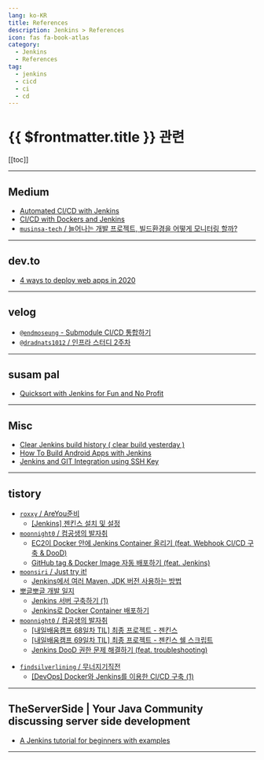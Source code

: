 ```yaml
---
lang: ko-KR
title: References
description: Jenkins > References
icon: fas fa-book-atlas
category:
  - Jenkins 
  - References
tag: 
  - jenkins
  - cicd
  - ci
  - cd
---
```


# {{ $frontmatter.title }} 관련

[[toc]]

---

## <FontIcon icon="fa-brands fa-medium"/>Medium

- [Automated CI/CD with Jenkins](https://medium.com/avmconsulting-blog/automated-ci-cd-with-jenkins-39b21c7c8035)
- [CI/CD with Dockers and Jenkins](https://medium.com/avmconsulting-blog/ci-cd-with-dockers-and-jenkins-70b6f801f9f7)
- [`musinsa-tech` / 늘어나는 개발 프로젝트, 빌드환경을 어떻게 모니터링 할까?](https://medium.com/musinsa-tech/sre-fe8c7edfb772)

---

## <FontIcon icon="fa-brands fa-dev"/>dev.to

- [4 ways to deploy web apps in 2020](https://dev.to/alex_boykov/4-ways-to-deploy-web-apps-in-2020-4ch3)

---

## <FontIcon icon="iconfont icon-velog"/>velog

- [`@endmoseung` - Submodule CI/CD 통합하기](https://velog.io/@endmoseung/Submodule-CICD-%ED%86%B5%ED%95%A9%ED%95%98%EA%B8%B0)
- [`@dradnats1012` / 인프라 스터디 2주차](https://velog.io/@dradnats1012/%EC%9D%B8%ED%94%84%EB%9D%BC-%EC%8A%A4%ED%84%B0%EB%94%94-2%EC%A3%BC%EC%B0%A8)

---

## susam pal

- [Quicksort with Jenkins for Fun and No Profit](https://susam.net/blog/jenkins-quicksort.html)

---

## Misc

- [Clear Jenkins build history ( clear build yesterday )](https://superuser.com/questions/1418885/clear-jenkins-build-history-clear-build-yesterday)
- [How To Build Android Apps with Jenkins](https://digitalocean.com/community/tutorials/how-to-build-android-apps-with-jenkins) <!-- TODO: 작성 (https://chanhi2000.github.io/bookshelf/digitalocean.com/how-to-build-android-apps-with-jenkins.md) -->
- [Jenkins and GIT Integration using SSH Key](https://www.geeksforgeeks.org/jenkins-and-git-integration-using-ssh-key)

---

## tistory

- [`roxxy` / AreYou준비](https://roxxy.tistory.com/m/)
  - [[Jenkins] 젠킨스 설치 및 설정](https://roxxy.tistory.com/m/entry/Jenkins-%EC%A0%A0%ED%82%A8%EC%8A%A4-%EC%84%A4%EC%B9%98-%EB%B0%8F-%EC%84%A4%EC%A0%95)
  <!-- END: roxxy -->
- [`moonnight0` / 컴공생의 발자취](https://moonnight0.tistory.com/m/)
  - [EC2이 Docker 안에 Jenkins Container 올리기 (feat. Webhook CI/CD 구축 & DooD)](https://moonnight0.tistory.com/m/entry/AWS-EC2%EC%9D%B4-Docker-%EC%95%88%EC%97%90-Jenkins-Container-%EC%98%AC%EB%A6%AC%EA%B8%B0-feat-Webhook-CICD-%EA%B5%AC%EC%B6%95-DooD)
  - [GitHub tag & Docker Image 자동 배포하기 (feat. Jenkins)](https://moonnight0.tistory.com/m/entry/GitHub-tag-Docker-Image-%EC%9E%90%EB%8F%99-%EB%B0%B0%ED%8F%AC%ED%95%98%EA%B8%B0-feat-Jenkins)
  <!-- END: moonnight0 -->
- [`moonsiri` / Just try it!](https://moonsiri.tistory.com/m/)
  - [Jenkins에서 여러 Maven, JDK 버전 사용하는 방법](https://moonsiri.tistory.com/m/205)
  <!-- END: moonsiri -->
- [뽀글뽀글 개발 일지](https://bbogle2.tistory.com/m/)
  - [Jenkins 서버 구축하기 (1)](https://bbogle2.tistory.com/m/entry/Jenkins-%EC%84%9C%EB%B2%84-%EA%B5%AC%EC%B6%95%ED%95%98%EA%B8%B0-1)
  - [Jenkins로 Docker Container 배포하기](https://bbogle2.tistory.com/m/entry/Jenkins%EB%A1%9C-Docker-Container-%EB%B0%B0%ED%8F%AC%ED%95%98%EA%B8%B0)
  <!-- END: bbogle2 -->
- [`moonnight0` / 컴공생의 발자취](https://moonnight0.tistory.com/m/)
  - [\[내일배움캠프 68일차 TIL\] 최종 프로젝트 - 젠킨스](https://moonnight0.tistory.com/m/entry/%EB%82%B4%EC%9D%BC%EB%B0%B0%EC%9B%80%EC%BA%A0%ED%94%84-68%EC%9D%BC%EC%B0%A8-TIL-%EC%B5%9C%EC%A2%85-%ED%94%84%EB%A1%9C%EC%A0%9D%ED%8A%B8-%EC%A0%A0%ED%82%A8%EC%8A%A4)
  - [\[내일배움캠프 69일차 TIL\] 최종 프로젝트 - 젠킨스 쉘 스크립트](https://moonnight0.tistory.com/m/entry/%EB%82%B4%EC%9D%BC%EB%B0%B0%EC%9B%80%EC%BA%A0%ED%94%84-69%EC%9D%BC%EC%B0%A8-TIL-%EC%B5%9C%EC%A2%85-%ED%94%84%EB%A1%9C%EC%A0%9D%ED%8A%B8-%EC%A0%A0%ED%82%A8%EC%8A%A4-%EC%89%98-%EC%8A%A4%ED%81%AC%EB%A6%BD%ED%8A%B8)
  - [Jenkins DooD 권한 문제 해결하기 (feat. troubleshooting)](https://moonnight0.tistory.com/m/entry/Jenkins-DooD-%EA%B6%8C%ED%95%9C-%EB%AC%B8%EC%A0%9C-%ED%95%B4%EA%B2%B0%ED%95%98%EA%B8%B0-feat-troubleshooting)
<!-- END: moonnight0 -->
- [`findsilverlining` / 무너지기직전](https://findsilverlining.tistory.com/m/)
  - [\[DevOps\] Docker와 Jenkins를 이용한 CI/CD 구축 (1)](https://findsilverlining.tistory.com/m/116)
  <!-- END: findsilverlining -->
<!-- END: tistory.com -->

---

## TheServerSide | Your Java Community discussing server side development

- [A Jenkins tutorial for beginners with examples](https://theserverside.com/tutorial/Need-a-CI-tool-Heres-a-Jenkins-tutorial-for-beginners)

---

<TagLinks />